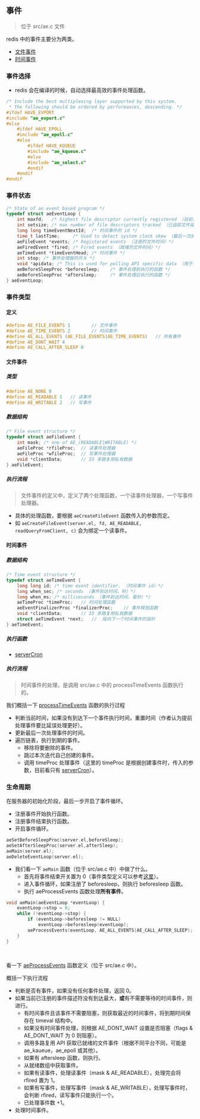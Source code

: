 ## 事件
> 位于 src/ae.c 文件

redis 中的事件主要分为两类。
* [文件事件](#文件事件)
* [时间事件](#时间事件)

### 事件选择
* redis 会在编译的时候，自动选择最高效的事件处理函数。
```c
/* Include the best multiplexing layer supported by this system.
 * The following should be ordered by performances, descending. */
#ifdef HAVE_EVPORT
#include "ae_evport.c"
#else
    #ifdef HAVE_EPOLL
    #include "ae_epoll.c"
    #else
        #ifdef HAVE_KQUEUE
        #include "ae_kqueue.c"
        #else
        #include "ae_select.c"
        #endif
    #endif
#endif
```

### 事件状态
```c
/* State of an event based program */
typedef struct aeEventLoop {
    int maxfd;   /* highest file descriptor currently registered （目前已注册最大文件描述符的数量）*/
    int setsize; /* max number of file descriptors tracked （已追踪文件描述符的最大数量）*/
    long long timeEventNextId;  /* 时间事件的 id */
    time_t lastTime;     /* Used to detect system clock skew （最后一次执行时间事件的时间）*/
    aeFileEvent *events; /* Registered events （注册的文件时间）*/
    aeFiredEvent *fired; /* Fired events （就绪的文件时间）*/
    aeTimeEvent *timeEventHead; /* 时间事件 */
    int stop; /* 事件处理器的开关 */
    void *apidata; /* This is used for polling API specific data （用于多路复用的特定数据）*/
    aeBeforeSleepProc *beforesleep;    /* 事件处理前执行的函数 */
    aeBeforeSleepProc *aftersleep;     /* 事件处理后执行的函数 */
} aeEventLoop;
```

### 事件类型
#### 定义
```c
#define AE_FILE_EVENTS 1        // 文件事件
#define AE_TIME_EVENTS 2        // 时间事件
#define AE_ALL_EVENTS (AE_FILE_EVENTS|AE_TIME_EVENTS)   // 所有事件
#define AE_DONT_WAIT 4
#define AE_CALL_AFTER_SLEEP 8
```

#### 文件事件
##### 类型
```c
#define AE_NONE 0           
#define AE_READABLE 1   // 读事件
#define AE_WRITABLE 2   // 写事件
```

##### 数据结构
```c
/* File event structure */
typedef struct aeFileEvent {
    int mask; /* one of AE_(READABLE|WRITABLE) */
    aeFileProc *rfileProc;  // 读事件处理器
    aeFileProc *wfileProc;  // 写事件处理器
    void *clientData;       // IO 多路复用私有数据
} aeFileEvent;
```

##### 执行流程
> 文件事件的定义中，定义了两个处理函数，一个读事件处理器，一个写事件处理器。
* 具体的处理函数，要根据 `aeCreateFileEvent` 函数传入的参数而定。
* 如 `aeCreateFileEvent(server.el, fd, AE_READABLE, readQueryFromClient, c)` 会为绑定一个读事件。

#### 时间事件
##### 数据结构
```c
/* Time event structure */
typedef struct aeTimeEvent {
    long long id; /* time event identifier. （时间事件 id）*/
    long when_sec; /* seconds （事件到达时间，秒）*/
    long when_ms; /* milliseconds （事件到达时间，毫秒）*/
    aeTimeProc *timeProc;   // 时间处理函数
    aeEventFinalizerProc *finalizerProc;    // 事件释放函数
    void *clientData;       // IO 多路复用私有数据
    struct aeTimeEvent *next;   //  指向下一个时间事件的指针
} aeTimeEvent;
```

##### 执行函数
* [serverCron](./serverCron.md)

##### 执行流程
> 时间事件的处理，是调用 src/ae.c 中的 processTimeEvents 函数执行的。

我们概括一下 [processTimeEvents](../func/event/processTimeEvents.md) 函数的执行过程
* 判断当前时间，如果没有到达下一个事件执行时间，重置时间（作者认为提前处理事件要比延误处理更好）。
* 更新最后一次处理事件的时间。
* 遍历链表，执行到期的事件。
    * 移除将要删除的事件。
    * 跳过本次迭代自己创建的事件。
    * 调用 timeProc 处理事件（这里的 timeProc 是根据创建事件时，传入的参数，目前看只有 [serverCron](./serverCron.md)）。

### 生命周期
在服务器的初始化阶段，最后一步开启了事件循环。
* 注册事件开始执行函数。
* 注册事件结束执行函数。
* 开启事件循环。

```c
aeSetBeforeSleepProc(server.el,beforeSleep);
aeSetAfterSleepProc(server.el,afterSleep);
aeMain(server.el);
aeDeleteEventLoop(server.el);
```

* 我们看一下 `aeMain` 函数（位于 src/ae.c 中）中做了什么。
    * 首先将事件结束开关置为 0（事件类型定义可以参考[这里](../struct/common/aeEventLoop.md)）。
    * 进入事件循环，如果注册了 beforesleep，则执行 beforesleep 函数。
    * 执行 aeProcessEvents 函数处理**所有事件**。
```c
void aeMain(aeEventLoop *eventLoop) {
    eventLoop->stop = 0;
    while (!eventLoop->stop) {
        if (eventLoop->beforesleep != NULL)
            eventLoop->beforesleep(eventLoop);
        aeProcessEvents(eventLoop, AE_ALL_EVENTS|AE_CALL_AFTER_SLEEP);
    }
}
```
<br>

看一下 [aeProcessEvents](../func/event/aeProcessEvents.md) 函数定义（位于 src/ae.c 中）。

概括一下执行流程

* 判断是否有事件，如果没有任何事件处理，返回 0。
* 如果当前已注册的事件描述符没有到达最大，**或**有不需要等待的时间事件，则进行。
    * 有时间事件且该事件不需要阻塞，则获取最近的时间事件，将到期时间保存在 timeval 结构中。
    * 如果没有时间事件处理，则根据 AE_DONT_WAIT 设置是否阻塞（flags & AE_DONT_WAIT 为 0 则阻塞）。
    * 调用多路复用 API 获取已就绪的文件事件（根据不同平台不同，可能是 ae_kaueue，ae_epoll 或其他）。
    * 如果有 aftersleep 函数，则执行。
    * 从就绪数组中获取事件。
    * 如果有读事件，处理读事件（mask & AE_READABLE），处理完会将 rfired 置为 1。
    * 如果有写事件，处理写事件（mask & AE_WRITABLE），处理写事件时，会判断 rfired，读写事件只能执行一个。
    * 已处理事件数 +1。
* 处理时间事件。